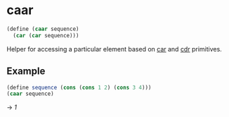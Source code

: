 # caar
```scheme
(define (caar sequence)
  (car (car sequence)))
```
Helper for accessing a particular element based on [car](../primitives/car.md) and [cdr](../primitives/cdr.md) primitives.

## Example
```scheme
(define sequence (cons (cons 1 2) (cons 3 4)))
(caar sequence)
```
-> *1*